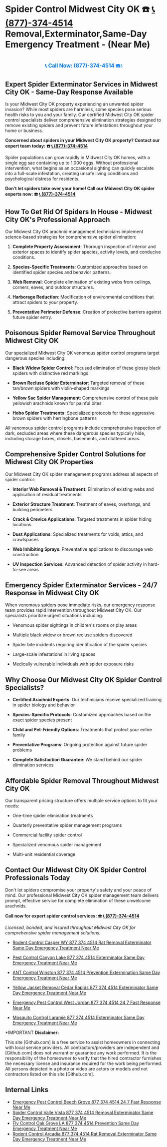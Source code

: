 # Spider Control Midwest City OK ☎️ [📞 (877)-374-4514](https://pest-control-4514.netlify.app) Removal,Exterminator,Same-Day Emergency Treatment - (Near Me)
# 

<p align="center" style="font-size: 1.2em; font-weight: bold; margin: 20px 0;">
  <a href="https://pest-control-4514.netlify.app" target="_blank" style="color: #007BFF; text-decoration: none;">📞 Call Now: (877)-374-4514 ☎️💧</a>
</p>

## Expert Spider Exterminator Services in Midwest City OK - Same-Day Response Available

Is your Midwest City OK property experiencing an unwanted spider invasion? While most spiders are harmless, some species pose serious health risks to you and your family. Our certified Midwest City OK spider control specialists deliver comprehensive elimination strategies designed to remove existing spiders and prevent future infestations throughout your home or business.

**Concerned about spiders in your Midwest City OK property? Contact our expert team today: ☎️ [📞 (877)-374-4514](https://pest-control-4514.netlify.app)**

Spider populations can grow rapidly in Midwest City OK homes, with a single egg sac containing up to 1,000 eggs. Without professional intervention, what begins as an occasional sighting can quickly escalate into a full-scale infestation, creating unsafe living conditions and psychological distress for residents.

**Don't let spiders take over your home! Call our Midwest City OK spider experts now: ☎️ [📞 (877)-374-4514](https://pest-control-4514.netlify.app)**

## How To Get Rid Of Spiders In House - Midwest City OK's Professional Approach

Our Midwest City OK arachnid management technicians implement science-based strategies for comprehensive spider elimination:

1. **Complete Property Assessment**: Thorough inspection of interior and exterior spaces to identify spider species, activity levels, and conducive conditions.

2. **Species-Specific Treatments**: Customized approaches based on identified spider species and behavior patterns.

3. **Web Removal**: Complete elimination of existing webs from ceilings, corners, eaves, and outdoor structures.

4. **Harborage Reduction**: Modification of environmental conditions that attract spiders to your property.

5. **Preventative Perimeter Defense**: Creation of protective barriers against future spider entry.

## Poisonous Spider Removal Service Throughout Midwest City OK

Our specialized Midwest City OK venomous spider control programs target dangerous species including:

- **Black Widow Spider Control**: Focused elimination of these glossy black spiders with distinctive red markings

- **Brown Recluse Spider Exterminator**: Targeted removal of these tan/brown spiders with violin-shaped markings

- **Yellow Sac Spider Management**: Comprehensive control of these pale yellowish arachnids known for painful bites

- **Hobo Spider Treatments**: Specialized protocols for these aggressive brown spiders with herringbone patterns

All venomous spider control programs include comprehensive inspection of dark, secluded areas where these dangerous species typically hide, including storage boxes, closets, basements, and cluttered areas.

## Comprehensive Spider Control Solutions for Midwest City OK Properties

Our Midwest City OK spider management programs address all aspects of spider control:

- **Interior Web Removal & Treatment**: Elimination of existing webs and application of residual treatments

- **Exterior Structure Treatment**: Treatment of eaves, overhangs, and building perimeters

- **Crack & Crevice Applications**: Targeted treatments in spider hiding locations

- **Dust Applications**: Specialized treatments for voids, attics, and crawlspaces

- **Web Inhibiting Sprays**: Preventative applications to discourage web construction

- **UV Inspection Services**: Advanced detection of spider activity in hard-to-see areas

## Emergency Spider Exterminator Services - 24/7 Response in Midwest City OK

When venomous spiders pose immediate risks, our emergency response team provides rapid intervention throughout Midwest City OK. Our specialists prioritize urgent situations including:

- Venomous spider sightings in children's rooms or play areas

- Multiple black widow or brown recluse spiders discovered

- Spider bite incidents requiring identification of the spider species

- Large-scale infestations in living spaces

- Medically vulnerable individuals with spider exposure risks

## Why Choose Our Midwest City OK Spider Control Specialists?

- **Certified Arachnid Experts**: Our technicians receive specialized training in spider biology and behavior

- **Species-Specific Protocols**: Customized approaches based on the exact spider species present

- **Child and Pet-Friendly Options**: Treatments that protect your entire family

- **Preventative Programs**: Ongoing protection against future spider problems

- **Complete Satisfaction Guarantee**: We stand behind our spider elimination services

## Affordable Spider Removal Throughout Midwest City OK

Our transparent pricing structure offers multiple service options to fit your needs:

- One-time spider elimination treatments

- Quarterly preventative spider management programs

- Commercial facility spider control

- Specialized venomous spider management

- Multi-unit residential coverage

## Contact Our Midwest City OK Spider Control Professionals Today

Don't let spiders compromise your property's safety and your peace of mind. Our professional Midwest City OK spider management team delivers prompt, effective service for complete elimination of these unwelcome arachnids.

**Call now for expert spider control services: ☎️ [📞 (877)-374-4514](https://pest-control-4514.netlify.app)**

*Licensed, bonded, and insured throughout Midwest City OK for comprehensive spider management solutions.*


- [Rodent Control Casper WY 877 374 4514 Rat Removal Exterminator Same Day Emergency Treatment Near Me](https://github.com/allyoucaneatsushiin/plumbing-texas/blob/main/Rodent-Control-Casper-WY-877-374-4514-Rat-Removal-Exterminator-Same-Day-Emergency-Treatment-Near-Me.md)
- [Pest Control Canyon Lake 877 374 4514 Exterminator Same Day Emergency Treatment Near Me](https://github.com/allyoucaneatsushiin/plumbing-texas/blob/main/Pest-Control-Canyon-Lake-877-374-4514-Exterminator-Same-Day-Emergency-Treatment-Near-Me.md)
- [ANT Control Winston 877 374 4514 Prevention Extermination Same Day Emergency Treatment Near Me](https://github.com/allyoucaneatsushiin/plumbing-texas/blob/main/ANT-Control-Winston-877-374-4514-Prevention-Extermination-Same-Day-Emergency-Treatment-Near-Me.md)


- [Yellow Jacket Removal Cedar Rapids 877 374 4514 Exterminator Same Day Emergency Treatment Near Me](https://github.com/allyoucaneatsushiin/plumbing-texas/blob/main/Yellow-Jacket-Removal-Cedar-Rapids-877-374-4514-Exterminator-Same-Day-Emergency-Treatment-Near-Me.md)
- [Emergency Pest Control West Jordan 877 374 4514 24 7 Fast Response Near Me](https://github.com/allyoucaneatsushiin/plumbing-texas/blob/main/Emergency-Pest-Control-West-Jordan-877-374-4514-24-7-Fast-Response-Near-Me.md)
- [Mosquito Control Laramie 877 374 4514 Exterminator Same Day Emergency Treatment Near Me](https://github.com/allyoucaneatsushiin/plumbing-texas/blob/main/Mosquito-Control-Laramie-877-374-4514-Exterminator-Same-Day-Emergency-Treatment-Near-Me.md)


*IMPORTANT **Disclaimer:**  

This site [Github.com] is a free service to assist homeowners in connecting with local service providers. All contractors/providers are independent and [Github.com] does not warrant or guarantee any work performed. It is the responsibility of the homeowner to verify that the hired contractor furnishes the necessary license and insurance required for the work being performed. All persons depicted in a photo or video are actors or models and not contractors listed on this site [Github.com].


## Internal Links
- [Emergency Pest Control Beech Grove 877 374 4514 24 7 Fast Response Near Me](https://github.com/allyoucaneatsushiin/plumbing-texas/blob/main/Emergency-Pest-Control-Beech-Grove-877-374-4514-24-7-Fast-Response-Near-Me.md)
- [Spider Control Valle Vista 877 374 4514 Removal Exterminator Same Day Emergency Treatment Near Me](https://github.com/allyoucaneatsushiin/plumbing-texas/blob/main/Spider-Control-Valle-Vista-877-374-4514-Removal-Exterminator-Same-Day-Emergency-Treatment-Near-Me.md)
- [Fly Control Oak Grove LA 877 374 4514 Prevention Same Day Emergency Treatment Near Me](https://github.com/allyoucaneatsushiin/plumbing-texas/blob/main/Fly-Control-Oak-Grove-LA-877-374-4514-Prevention-Same-Day-Emergency-Treatment-Near-Me.md)
- [Rodent Control Arcadia 877 374 4514 Rat Removal Exterminator Same Day Emergency Treatment Near Me](https://github.com/allyoucaneatsushiin/plumbing-texas/blob/main/Rodent-Control-Arcadia-877-374-4514-Rat-Removal-Exterminator-Same-Day-Emergency-Treatment-Near-Me.md)
